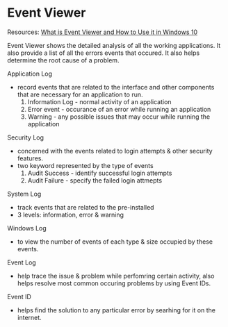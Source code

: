 # Event Viewer

Resources:
[What is Event Viewer and How to Use it in Windows 10](https://www.faqforge.com/windows/windows-10/what-is-event-viewer-and-how-to-use-it-in-windows-10/)

Event Viewer shows the detailed analysis of all the working applications. It also provide a list of all the errors events that occured. It also helps determine the root cause of a problem.
    
Application Log 
- record events that are related to the interface and other components that are necessary for an application to run.
    1. Information Log - normal activity of an application
    2. Error event - occurance of an error while running an application
    3. Warning - any possible issues that may occur while running the application

Security Log
- concerned with the events related to login attempts & other security features.
- two keyword represented by the type of events
    1. Audit Success - identify successful login attempts
    2. Audit Failure - specify the failed login attmepts

System Log
- track events that are related to the pre-installed
- 3 levels: information, error & warning

Windows Log
- to view the number of events of each type & size occupied by these events.

Event Log
- help trace the issue & problem while perfomring certain activity, also helps resolve most common occuring problems by using Event IDs.

Event ID
- helps find the solution to any particular error by searhing for it on the internet.